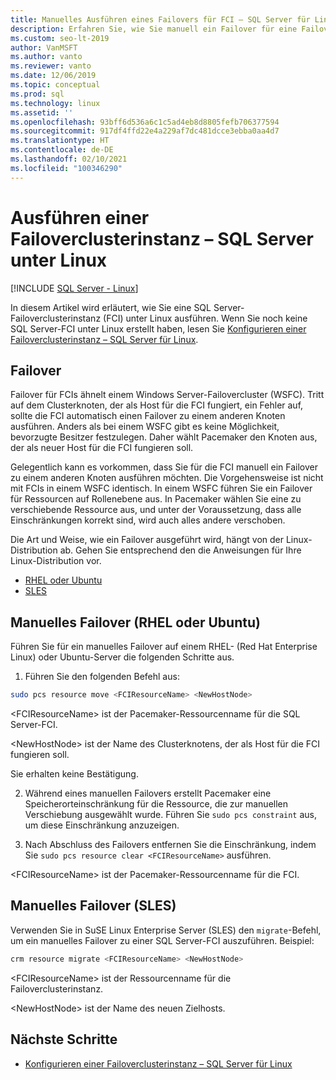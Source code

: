 ```yaml
---
title: Manuelles Ausführen eines Failovers für FCI – SQL Server für Linux
description: Erfahren Sie, wie Sie manuell ein Failover für eine Failoverclusterinstanz von SQL Server für Linux ausführen. Die Informationen gelten speziell für Red Hat Linux Enterprise, Ubuntu und Suse Linux Enterprise Server.
ms.custom: seo-lt-2019
author: VanMSFT
ms.author: vanto
ms.reviewer: vanto
ms.date: 12/06/2019
ms.topic: conceptual
ms.prod: sql
ms.technology: linux
ms.assetid: ''
ms.openlocfilehash: 93bff6d536a6c1c5ad4eb8d8805fefb706377594
ms.sourcegitcommit: 917df4ffd22e4a229af7dc481dcce3ebba0aa4d7
ms.translationtype: HT
ms.contentlocale: de-DE
ms.lasthandoff: 02/10/2021
ms.locfileid: "100346290"
---
```

# <a name="operate-failover-cluster-instance---sql-server-on-linux"></a>Ausführen einer Failoverclusterinstanz – SQL Server unter Linux

[!INCLUDE [SQL Server - Linux](../includes/applies-to-version/sql-linux.md)]

In diesem Artikel wird erläutert, wie Sie eine SQL Server-Failoverclusterinstanz (FCI) unter Linux ausführen. Wenn Sie noch keine SQL Server-FCI unter Linux erstellt haben, lesen Sie [Konfigurieren einer Failoverclusterinstanz – SQL Server für Linux](sql-server-linux-shared-disk-cluster-configure.md). 

## <a name="failover"></a>Failover

Failover für FCIs ähnelt einem Windows Server-Failovercluster (WSFC). Tritt auf dem Clusterknoten, der als Host für die FCI fungiert, ein Fehler auf, sollte die FCI automatisch einen Failover zu einem anderen Knoten ausführen. Anders als bei einem WSFC gibt es keine Möglichkeit, bevorzugte Besitzer festzulegen. Daher wählt Pacemaker den Knoten aus, der als neuer Host für die FCI fungieren soll.

Gelegentlich kann es vorkommen, dass Sie für die FCI manuell ein Failover zu einem anderen Knoten ausführen möchten. Die Vorgehensweise ist nicht mit FCIs in einem WSFC identisch. In einem WSFC führen Sie ein Failover für Ressourcen auf Rollenebene aus. In Pacemaker wählen Sie eine zu verschiebende Ressource aus, und unter der Voraussetzung, dass alle Einschränkungen korrekt sind, wird auch alles andere verschoben. 

Die Art und Weise, wie ein Failover ausgeführt wird, hängt von der Linux-Distribution ab. Gehen Sie entsprechend den die Anweisungen für Ihre Linux-Distribution vor.

- [RHEL oder Ubuntu](#manual-failover-rhel-or-ubuntu)
- [SLES](#manual-failover-sles)

## <a name="manual-failover-rhel-or-ubuntu"></a>Manuelles Failover (RHEL oder Ubuntu)

Führen Sie für ein manuelles Failover auf einem RHEL- (Red Hat Enterprise Linux) oder Ubuntu-Server die folgenden Schritte aus.
1.  Führen Sie den folgenden Befehl aus: 

   ```bash
   sudo pcs resource move <FCIResourceName> <NewHostNode> 
   ```

   \<FCIResourceName> ist der Pacemaker-Ressourcenname für die SQL Server-FCI.

   \<NewHostNode> ist der Name des Clusterknotens, der als Host für die FCI fungieren soll. 

   Sie erhalten keine Bestätigung.

2.  Während eines manuellen Failovers erstellt Pacemaker eine Speicherorteinschränkung für die Ressource, die zur manuellen Verschiebung ausgewählt wurde. Führen Sie `sudo pcs constraint` aus, um diese Einschränkung anzuzeigen.

3.  Nach Abschluss des Failovers entfernen Sie die Einschränkung, indem Sie `sudo pcs resource clear <FCIResourceName>` ausführen. 

\<FCIResourceName> ist der Pacemaker-Ressourcenname für die FCI. 

## <a name="manual-failover-sles"></a>Manuelles Failover (SLES)


Verwenden Sie in SuSE Linux Enterprise Server (SLES) den `migrate`-Befehl, um ein manuelles Failover zu einer SQL Server-FCI auszuführen. Beispiel:

```bash
crm resource migrate <FCIResourceName> <NewHostNode>
```

\<FCIResourceName> ist der Ressourcenname für die Failoverclusterinstanz. 

\<NewHostNode> ist der Name des neuen Zielhosts. 


<!---

|Distribution |Topic 
|----- |-----
|**Red Hat Enterprise Linux with HA add-on** |[Configure](sql-server-linux-shared-disk-cluster-red-hat-7-configure.md)<br/>[Operate](sql-server-linux-shared-disk-cluster-red-hat-7-operate.md)
|**SUSE Linux Enterprise Server with HA add-on** |[Configure](sql-server-linux-shared-disk-cluster-sles-configure.md)

--->

## <a name="next-steps"></a>Nächste Schritte

- [Konfigurieren einer Failoverclusterinstanz – SQL Server für Linux](sql-server-linux-shared-disk-cluster-configure.md)

<!--Image references-->
